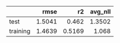 |          |   rmse |     r2 |   avg_nll |
|:---------|-------:|-------:|----------:|
| test     | 1.5041 | 0.462  |    1.3502 |
| training | 1.4639 | 0.5169 |    1.068  |